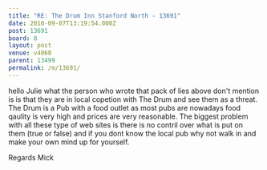 ```yaml
---
title: "RE: The Drum Inn Stanford North - 13691"
date: 2010-09-07T13:19:54.000Z
post: 13691
board: 8
layout: post
venue: v4068
parent: 13499
permalink: /m/13691/
---
```

hello Julie what the person who wrote that pack of lies above don't mention is is that they are in local copetion with The Drum and see them as a threat. The Drum is a Pub with a food outlet as most pubs are nowadays food qaulity is very high and prices are very reasonable. The biggest problem with all these type of web sites is there is no contril over what is put on them (true or false) and if you dont know the local pub why not walk in and make your own mind up for yourself.

Regards Mick
